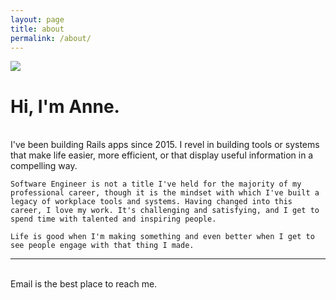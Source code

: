 ```yaml
---
layout: page
title: about
permalink: /about/
---
```


<div class="header-bar">
  <img src="{{ site.header_image }}">
  <h1>Hi, I'm Anne.</h1>
  <div class="about-content-text mb-4">
    <br>
    I've been building Rails apps since 2015. I revel in building tools or systems that make life easier, more efficient, or that display useful information in a compelling way.

    Software Engineer is not a title I've held for the majority of my professional career, though it is the mindset with which I've built a legacy of workplace tools and systems. Having changed into this career, I love my work. It's challenging and satisfying, and I get to spend time with talented and inspiring people.

    Life is good when I'm making something and even better when I get to see people engage with that thing I made.
  </div>
</div>


<hr/>
<br/>
<span class="contact-icon center">
    <a href="mailto:{{site.email}}" title='Email me' alt='email icon'><i class="fa fa-envelope"></i></a>
    <a href="https://github.com/{{site.github_username}}" target="_blank" alt='GitHub profile' title='GitHub profile'><i class="fa fa-github"></i></a>
    <a href="https://www.linkedin.com/in/{{site.linkedin_username}}" alt='LinkedIn profile' title='LinkedIn profile' target="_blank"><i class="fa fa-linkedin-square"></i></a>
    <a href="{{site.stackoverflow_profile}}" target="_blank" alt="StackOverflow profile" title="StackOverflow profile"><i class="fa fa-stack-overflow"></i></a>
    <a href="{{ site.baseurl }}/resume/" target="_blank" alt="Anne Richardson's Resume" title="Anne Richardson's Resume"><i class="fa fa-file-text"></i></a>
</span>

<div class="col three caption">
	Email is the best place to reach me.
</div>
